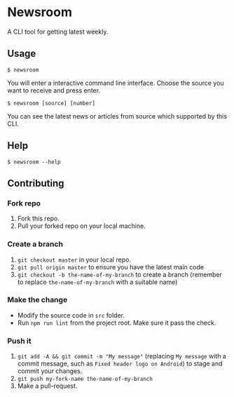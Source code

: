 # Newsroom

A CLI tool for getting latest weekly.

## Usage

```shell
$ newsroom
```

You will enter a interactive command line interface.
Choose the source you want to receive and press enter.

```shell
$ newsroom [source] [number]
```

You can see the latest news or articles from source which supported by this CLI.

## Help

```shell
$ newsroom --help
```

## Contributing

### Fork repo

1. Fork this repo.
2. Pull your forked repo on your local machine.

### Create a branch

1. `git checkout master` in your local repo.
2. `git pull origin master` to ensure you have the latest main code
3. `git checkout -b the-name-of-my-branch` to create a branch (remember to replace `the-name-of-my-branch` with a suitable name)

### Make the change

- Modify the source code in `src` folder.
- Run `npm run lint` from the project root. Make sure it pass the check.

### Push it

1. `git add -A && git commit -m "My message"` (replacing `My message` with a commit message, such as `Fixed header logo on Android`) to stage and commit your changes.
2. `git push my-fork-name the-name-of-my-branch`
3. Make a pull-request.
